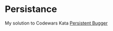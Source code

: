 # Persistance

My solution to Codewars Kata [Persistent Bugger](https://www.codewars.com/kata/55bf01e5a717a0d57e0000ec/train/cpp)
